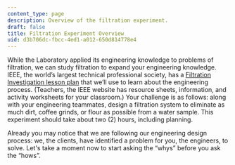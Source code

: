 ```yaml
---
content_type: page
description: Overview of the filtration experiment.
draft: false
title: Filtration Experiment Overview
uid: d3b706dc-fbcc-4ed1-a012-650d814778e4
---
```

While the Laboratory applied its engineering knowledge to problems of filtration, we can study filtration to expand your engineering knowledge. IEEE, the world’s largest technical professional society, has a [Filtration Investigation lesson plan](https://tryengineering.org/teacher/filtration-investigation/) that we’ll use to learn about the engineering process. (Teachers, the IEEE website has resource sheets, information, and activity worksheets for your classroom.) Your challenge is as follows: along with your engineering teammates, design a filtration system to eliminate as much dirt, coffee grinds, or flour as possible from a water sample. This experiment should take about two (2) hours, including planning.

Already you may notice that we are following our engineering design process: we, the clients, have identified a problem for you, the engineers, to solve. Let's take a moment now to start asking the “whys” before you ask the “hows”.